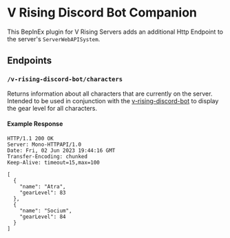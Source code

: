 ﻿# V Rising Discord Bot Companion

This BepInEx plugin for V Rising Servers adds an additional Http Endpoint to the server's `ServerWebAPISystem`.

## Endpoints

### `/v-rising-discord-bot/characters`

Returns information about all characters that are currently on the server. Intended to be used in conjunction
with the [v-rising-discord-bot](https://github.com/DarkAtra/v-rising-discord-bot) to display the gear level for all
characters.

#### Example Response

```http
HTTP/1.1 200 OK
Server: Mono-HTTPAPI/1.0
Date: Fri, 02 Jun 2023 19:44:16 GMT
Transfer-Encoding: chunked
Keep-Alive: timeout=15,max=100

[
  {
    "name": "Atra",
    "gearLevel": 83
  },
  {
    "name": "Socium",
    "gearLevel": 84
  }
]
```
